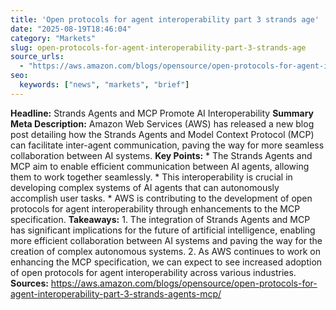 ```yaml
---
title: 'Open protocols for agent interoperability part 3 strands age'
date: "2025-08-19T18:46:04"
category: "Markets"
slug: open-protocols-for-agent-interoperability-part-3-strands-age
source_urls:
  - "https://aws.amazon.com/blogs/opensource/open-protocols-for-agent-interoperability-part-3-strands-agents-mcp/"
seo:
  keywords: ["news", "markets", "brief"]
---
```

**Headline:** Strands Agents and MCP Promote AI Interoperability  **Summary Meta Description:** Amazon Web Services (AWS) has released a new blog post detailing how the Strands Agents and Model Context Protocol (MCP) can facilitate inter-agent communication, paving the way for more seamless collaboration between AI systems.  **Key Points:**  * The Strands Agents and MCP aim to enable efficient communication between AI agents, allowing them to work together seamlessly. * This interoperability is crucial in developing complex systems of AI agents that can autonomously accomplish user tasks. * AWS is contributing to the development of open protocols for agent interoperability through enhancements to the MCP specification.  **Takeaways:**  1. The integration of Strands Agents and MCP has significant implications for the future of artificial intelligence, enabling more efficient collaboration between AI systems and paving the way for the creation of complex autonomous systems. 2. As AWS continues to work on enhancing the MCP specification, we can expect to see increased adoption of open protocols for agent interoperability across various industries.  **Sources:**  https://aws.amazon.com/blogs/opensource/open-protocols-for-agent-interoperability-part-3-strands-agents-mcp/ 
